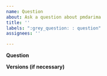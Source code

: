 ```yaml
---
name: Question
about: Ask a question about pmdarima
title: ''
labels: ":grey_question: : question"
assignees: ''

---
```


<!-- Before asking a question, please consult our closed issues and docs to see
if we have already addressed it:

https://github.com/tgsmith61591/pmdarima/issues?q=is%3Aissue+is%3Aclosed
https://www.alkaline-ml.com/pmdarima/
-->

**Question**
<!-- A clear and concise description of the issue you're experiencing, and under what conditions -->

**Versions (if necessary)**
<!--
Please run the following snippet and paste the output below.
import platform; print(platform.platform())
import sys; print("Python", sys.version)
import pmdarima; print("pmdarima", pmdarima.__version__)
import numpy; print("NumPy", numpy.__version__)
import scipy; print("SciPy", scipy.__version__)
import sklearn; print("Scikit-Learn", sklearn.__version__)
import statsmodels; print("Statsmodels", statsmodels.__version__)
-->